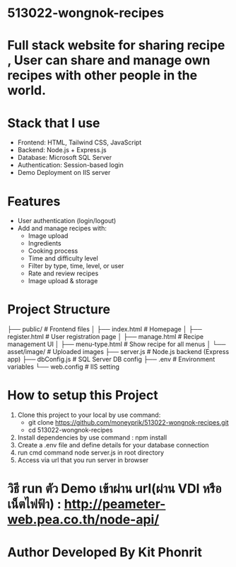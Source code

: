 # 513022-wongnok-recipes
# Full stack website for sharing recipe , User can share and manage own recipes with other people in the world.
# Stack that I use
  - Frontend: HTML, Tailwind CSS, JavaScript
  - Backend: Node.js + Express.js
  - Database: Microsoft SQL Server
  - Authentication: Session-based login
  - Demo Deployment on IIS server
# Features
  - User authentication (login/logout)
  - Add and manage recipes with:
    * Image upload
    * Ingredients
    * Cooking process
    * Time and difficulty level
    * Filter by type, time, level, or user
    * Rate and review recipes
    * Image upload & storage
# Project Structure
├── public/                 # Frontend files
│   ├── index.html          # Homepage
│   ├── register.html  # User registration page
│   ├── manage.html         # Recipe management UI
│   ├── menu-type.html      # Show recipe for all menus
│   └── asset/image/        # Uploaded images
├── server.js               # Node.js backend (Express app)
├── dbConfig.js             # SQL Server DB config
├── .env                    # Environment variables
└── web.config              # IIS setting
# How to setup this Project
  1. Clone this project to your local by use command:
     - git clone https://github.com/moneyprik/513022-wongnok-recipes.git
     - cd 513022-wongnok-recipes
  2. Install dependencies by use command : npm install
  3. Create a .env file and define details for your database connection
  4. run cmd command node server.js in root directory
  5. Access via url that you run server in browser 
# วิธี run ตัว Demo เข้าผ่าน url(ผ่าน VDI หรือ เน็ตไฟฟ้า) : http://peameter-web.pea.co.th/node-api/
# Author Developed By Kit Phonrit
